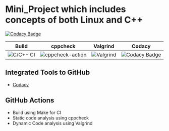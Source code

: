 # Mini_Project which includes concepts of both Linux and C++

[![Codacy Badge](https://app.codacy.com/project/badge/Grade/2f55e61fc9284e3b9199e081caab1c56)](https://www.codacy.com/gh/99002593/Mini_Project/dashboard?utm_source=github.com&amp;utm_medium=referral&amp;utm_content=99002593/Mini_Project&amp;utm_campaign=Badge_Grade)

|Build|cppcheck|Valgrind|Codacy|
|:--:|:--:|:--:|:--:|
![C/C++ CI](https://github.com/99002593/Mini_Project/workflows/C/C++%20CI/badge.svg)|![cppcheck-action](https://github.com/99002593/Mini_Project/workflows/cppcheck-action/badge.svg)|![Valgrind](https://github.com/99002593/Mini_Project/workflows/Valgrind/badge.svg)|[![Codacy Badge](https://app.codacy.com/project/badge/Grade/2f55e61fc9284e3b9199e081caab1c56)](https://www.codacy.com/gh/99002593/Mini_Project/dashboard?utm_source=github.com&amp;utm_medium=referral&amp;utm_content=99002593/Mini_Project&amp;utm_campaign=Badge_Grade)|
## Integrated Tools to GitHub
* [Codacy](https://www.codacy.com/)

## GitHub Actions
* Build using Make for CI
* Static code analysis using cppcheck
* Dynamic Code analysis using Valgrind
